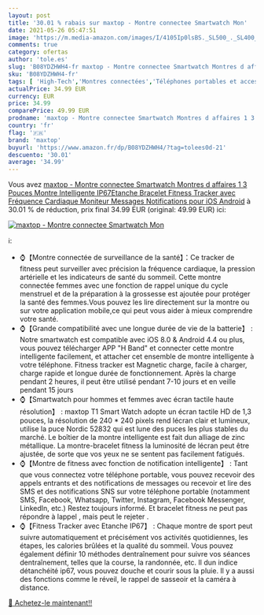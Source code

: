 ```yaml
---
layout: post
title: '30.01 % rabais sur maxtop - Montre connectee Smartwatch Mon'
date: 2021-05-26 05:47:51
image: 'https://m.media-amazon.com/images/I/4105Ip0lsBS._SL500_._SL400_.jpg'
comments: true
category: ofertas
author: 'tole.es'
slug: 'B08YDZHWH4-fr maxtop - Montre connectee Smartwatch Montres d affaires 1...'
sku: 'B08YDZHWH4-fr'
tags: [ 'High-Tech','Montres connectées','Téléphones portables et accessoires','maxtop', ]
actualPrice: 34.99 EUR
currency: EUR
price: 34.99
comparePrice: 49.99 EUR
prodname: 'maxtop - Montre connectee Smartwatch Montres d affaires 1 3 Pouces Montre Intelligente IP67Etanche Bracelet Fitness Tracker avec Fréquence Cardiaque Moniteur Messages Notifications pour iOS Android'
country: 'fr'
flag: '🇫🇷'
brand: 'maxtop'
buyurl: 'https://www.amazon.fr/dp/B08YDZHWH4/?tag=tolees0d-21'
descuento: '30.01'
average: '34.99'
---
```


Vous avez [maxtop - Montre connectee Smartwatch Montres d affaires 1 3 Pouces Montre Intelligente IP67Etanche Bracelet Fitness Tracker avec Fréquence Cardiaque Moniteur Messages Notifications pour iOS Android](https://www.amazon.fr/dp/B08YDZHWH4/?tag=tolees0d-21)  à  30.01 % de réduction, prix final  34.99 EUR (original: 49.99 EUR) ici:

[![maxtop - Montre connectee Smartwatch Mon](https://m.media-amazon.com/images/I/4105Ip0lsBS._SL500_._SL400_.jpg)](https://www.amazon.fr/dp/B08YDZHWH4/?tag=tolees0d-21)

ℹ️:

- ⌚【Montre connectée de surveillance de la santé】：Ce tracker de fitness peut surveiller avec précision la fréquence cardiaque, la pression artérielle et les indicateurs de santé du sommeil. Cette montre connectée femmes avec une fonction de rappel unique du cycle menstruel et de la préparation à la grossesse est ajoutée pour protéger la santé des femmes.Vous pouvez les lire directement sur la montre ou sur votre application mobile,ce qui peut vous aider à mieux comprendre votre santé.
- ⌚【Grande compatibilité avec une longue durée de vie de la batterie】 : Notre smartwatch est compatible avec iOS 8.0 & Android 4.4 ou plus, vous pouvez télécharger APP "H Band" et connecter cette montre intelligente facilement, et attacher cet ensemble de montre intelligente à votre téléphone. Fitness tracker est Magnetic charge, facile à charger, charge rapide et longue durée de fonctionnement. Après la charge pendant 2 heures, il peut être utilisé pendant 7-10 jours et en veille pendant 15 jours
- ⌚【Smartwatch pour hommes et femmes avec écran tactile haute résolution】 : maxtop T1 Smart Watch adopte un écran tactile HD de 1,3 pouces, la résolution de 240 * 240 pixels rend lécran clair et lumineux, utilise la puce Nordic 52832 qui est lune des puces les plus stables du marché. Le boîtier de la montre intelligente est fait dun alliage de zinc métallique. La montre-bracelet fitness la luminosité de lécran peut être ajustée, de sorte que vos yeux ne se sentent pas facilement fatigués.
- ⌚【Montre de fitness avec fonction de notification intelligente】 : Tant que vous connectez votre téléphone portable, vous pouvez recevoir des appels entrants et des notifications de messages ou recevoir et lire des SMS et des notifications SNS sur votre téléphone portable (notamment SMS, Facebook, Whatsapp, Twitter, Instagram, Facebook Messenger, LinkedIn, etc.) Restez toujours informé. Et bracelet fitness ne peut pas répondre à lappel , mais peut le rejeter .
- ⌚【Fitness Tracker avec Etanche IP67】 : Chaque montre de sport peut suivre automatiquement et précisément vos activités quotidiennes, les étapes, les calories brûlées et la qualité du sommeil. Vous pouvez également définir 10 méthodes dentraînement pour suivre vos séances dentraînement, telles que la course, la randonnée, etc. Il dun indice détanchéité ip67, vous pouvez douche et courir sous la pluie. Il y a aussi des fonctions comme le réveil, le rappel de sasseoir et la caméra à distance.

[🛒 Achetez-le maintenant!!](https://www.amazon.fr/dp/B08YDZHWH4/?tag=tolees0d-21)
